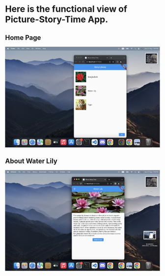 # Here is the functional view of Picture-Story-Time App.

## Home Page
![image](https://github.com/Shakil-RU/Picture-Story-Time-App/blob/main/img/Screenshot%202023-08-27%20at%207.46.33%20PM.jpeg)

## About Water Lily 
![image](https://github.com/Shakil-RU/Picture-Story-Time-App/blob/main/img/Screenshot%202023-08-27%20at%207.48.46%20PM.jpeg)

